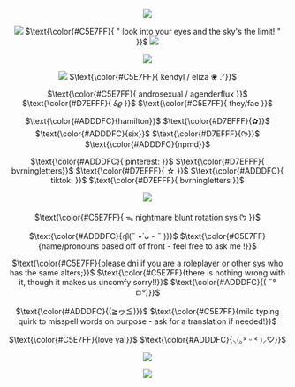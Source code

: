 <div align="center">

  ![](https://wilardo.crd.co/assets/images/gallery21/5edb560e.gif?v=d19c95ca)
  
  ![](https://github.com/user-attachments/assets/dc05b065-0b11-4998-b841-ddfaa7b16ba8)
$\text{\color{#C5E7FF}{ " look into your eyes and the sky's the limit! " }}$ ![](https://github.com/user-attachments/assets/eb8be55b-0dd9-44b6-bdf5-43c424f649d1)

  
  ![](https://s4.ezgif.com/tmp/ezgif-4-8fba5b0406.png)
  
 ![](https://github.com/user-attachments/assets/787c9b77-3770-4360-a604-24f87c2fc6a0)
$\text{\color{#C5E7FF}{ kendyl / eliza ❀ .ᐟ}}$

 $\text{\color{#C5E7FF}{ androsexual / agenderflux }}$ $\text{\color{#D7EFFF}{ 𝜗𝜚 }}$  $\text{\color{#C5E7FF}{ they/fae }}$

 $\text{\color{#ADDDFC}{hamilton}}$ $\text{\color{#D7EFFF}{✿}}$  $\text{\color{#ADDDFC}{six}}$ $\text{\color{#D7EFFF}{ᡣ𐭩}}$  $\text{\color{#ADDDFC}{npmd}}$

$\text{\color{#ADDDFC}{ pinterest: }}$ $\text{\color{#D7EFFF}{ bvrningletters}}$ $\text{\color{#D7EFFF}{ ☆ }}$ $\text{\color{#ADDDFC}{ tiktok: }}$ $\text{\color{#D7EFFF}{ bvrningletters }}$


![](https://i.ibb.co/VqmHjBr/IMG-4557.png)


$\text{\color{#C5E7FF}{ ᯓ nightmare blunt rotation sys ᡣ𐭩 }}$ 

$\text{\color{#ADDDFC}{ദ്ദി(˵ •̀ ᴗ - ˵ )}}$ $\text{\color{#C5E7FF}{name/pronouns based off of front - feel free to ask me !}}$ 

$\text{\color{#C5E7FF}{please dni if you are a roleplayer or other sys who has the same alters;}}$
$\text{\color{#C5E7FF}{there is nothing wrong with it, though it makes us uncomfy sorry!!}}$ $\text{\color{#ADDDFC}{( ˶°ㅁ°)}}$

$\text{\color{#ADDDFC}{(≧ヮ≦)}}$ $\text{\color{#C5E7FF}{mild typing quirk to misspell words on purpose - ask for a translation if needed!}}$ 

$\text{\color{#C5E7FF}{love ya!}}$ $\text{\color{#ADDDFC}{⸜(｡˃ ᵕ ˂ )⸝♡}}$ 

![](https://github.com/user-attachments/assets/b734d60a-c8ee-4b72-b531-adb65e801a6e)




![](https://github.com/user-attachments/assets/31764beb-a891-4a07-8765-6a872e6adc54)

 
</div>
